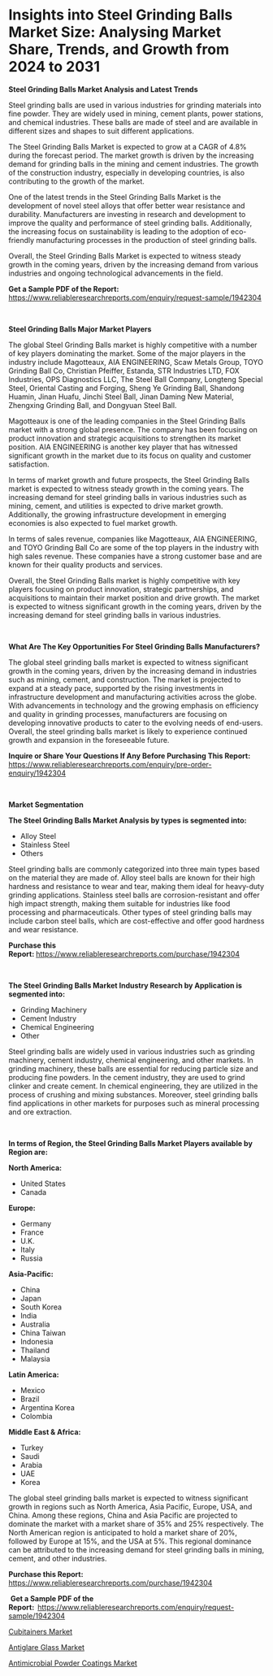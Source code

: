 <p><h1>Insights into Steel Grinding Balls Market Size: Analysing Market Share, Trends, and Growth from 2024 to 2031</h1></p><p><strong>Steel Grinding Balls Market Analysis and Latest Trends</strong></p>
<p><p>Steel grinding balls are used in various industries for grinding materials into fine powder. They are widely used in mining, cement plants, power stations, and chemical industries. These balls are made of steel and are available in different sizes and shapes to suit different applications.</p><p>The Steel Grinding Balls Market is expected to grow at a CAGR of 4.8% during the forecast period. The market growth is driven by the increasing demand for grinding balls in the mining and cement industries. The growth of the construction industry, especially in developing countries, is also contributing to the growth of the market.</p><p>One of the latest trends in the Steel Grinding Balls Market is the development of novel steel alloys that offer better wear resistance and durability. Manufacturers are investing in research and development to improve the quality and performance of steel grinding balls. Additionally, the increasing focus on sustainability is leading to the adoption of eco-friendly manufacturing processes in the production of steel grinding balls.</p><p>Overall, the Steel Grinding Balls Market is expected to witness steady growth in the coming years, driven by the increasing demand from various industries and ongoing technological advancements in the field.</p></p>
<p><strong>Get a Sample PDF of the Report:&nbsp;</strong> <a href="https://www.reliableresearchreports.com/enquiry/request-sample/1942304">https://www.reliableresearchreports.com/enquiry/request-sample/1942304</a></p>
<p>&nbsp;</p>
<p><strong>Steel Grinding Balls Major Market Players</strong></p>
<p><p>The global Steel Grinding Balls market is highly competitive with a number of key players dominating the market. Some of the major players in the industry include Magotteaux, AIA ENGINEERING, Scaw Metals Group, TOYO Grinding Ball Co, Christian Pfeiffer, Estanda, STR Industries LTD, FOX Industries, OPS Diagnostics LLC, The Steel Ball Company, Longteng Special Steel, Oriental Casting and Forging, Sheng Ye Grinding Ball, Shandong Huamin, Jinan Huafu, Jinchi Steel Ball, Jinan Daming New Material, Zhengxing Grinding Ball, and Dongyuan Steel Ball.</p><p>Magotteaux is one of the leading companies in the Steel Grinding Balls market with a strong global presence. The company has been focusing on product innovation and strategic acquisitions to strengthen its market position. AIA ENGINEERING is another key player that has witnessed significant growth in the market due to its focus on quality and customer satisfaction.</p><p>In terms of market growth and future prospects, the Steel Grinding Balls market is expected to witness steady growth in the coming years. The increasing demand for steel grinding balls in various industries such as mining, cement, and utilities is expected to drive market growth. Additionally, the growing infrastructure development in emerging economies is also expected to fuel market growth.</p><p>In terms of sales revenue, companies like Magotteaux, AIA ENGINEERING, and TOYO Grinding Ball Co are some of the top players in the industry with high sales revenue. These companies have a strong customer base and are known for their quality products and services.</p><p>Overall, the Steel Grinding Balls market is highly competitive with key players focusing on product innovation, strategic partnerships, and acquisitions to maintain their market position and drive growth. The market is expected to witness significant growth in the coming years, driven by the increasing demand for steel grinding balls in various industries.</p></p>
<p>&nbsp;</p>
<p><strong>What Are The Key Opportunities For Steel Grinding Balls Manufacturers?</strong></p>
<p><p>The global steel grinding balls market is expected to witness significant growth in the coming years, driven by the increasing demand in industries such as mining, cement, and construction. The market is projected to expand at a steady pace, supported by the rising investments in infrastructure development and manufacturing activities across the globe. With advancements in technology and the growing emphasis on efficiency and quality in grinding processes, manufacturers are focusing on developing innovative products to cater to the evolving needs of end-users. Overall, the steel grinding balls market is likely to experience continued growth and expansion in the foreseeable future.</p></p>
<p><strong>Inquire or Share Your Questions If Any Before Purchasing This Report:</strong> <a href="https://www.reliableresearchreports.com/enquiry/pre-order-enquiry/1942304">https://www.reliableresearchreports.com/enquiry/pre-order-enquiry/1942304</a></p>
<p>&nbsp;</p>
<p><strong>Market Segmentation</strong></p>
<p><strong>The Steel Grinding Balls Market Analysis by types is segmented into:</strong></p>
<p><ul><li>Alloy Steel</li><li>Stainless Steel</li><li>Others</li></ul></p>
<p><p>Steel grinding balls are commonly categorized into three main types based on the material they are made of. Alloy steel balls are known for their high hardness and resistance to wear and tear, making them ideal for heavy-duty grinding applications. Stainless steel balls are corrosion-resistant and offer high impact strength, making them suitable for industries like food processing and pharmaceuticals. Other types of steel grinding balls may include carbon steel balls, which are cost-effective and offer good hardness and wear resistance.</p></p>
<p><strong>Purchase this Report:&nbsp;</strong><a href="https://www.reliableresearchreports.com/purchase/1942304">https://www.reliableresearchreports.com/purchase/1942304</a></p>
<p>&nbsp;</p>
<p><strong>The Steel Grinding Balls Market Industry Research by Application is segmented into:</strong></p>
<p><ul><li>Grinding Machinery</li><li>Cement Industry</li><li>Chemical Engineering</li><li>Other</li></ul></p>
<p><p>Steel grinding balls are widely used in various industries such as grinding machinery, cement industry, chemical engineering, and other markets. In grinding machinery, these balls are essential for reducing particle size and producing fine powders. In the cement industry, they are used to grind clinker and create cement. In chemical engineering, they are utilized in the process of crushing and mixing substances. Moreover, steel grinding balls find applications in other markets for purposes such as mineral processing and ore extraction.</p></p>
<p>&nbsp;</p>
<p><strong>In terms of Region, the Steel Grinding Balls Market Players available by Region are:</strong></p>
<p>
    <p> <strong> North America: </strong>
        <ul>
            <li>United States</li>
            <li>Canada</li>
        </ul>
        </p> 
    <p> <strong> Europe: </strong>
        <ul>
            <li>Germany</li>
            <li>France</li>
            <li>U.K.</li>
            <li>Italy</li>
            <li>Russia</li>
        </ul>
        </p> 
    <p> <strong> Asia-Pacific: </strong>
        <ul>
            <li>China</li>
            <li>Japan</li>
            <li>South Korea</li>
            <li>India</li>
            <li>Australia</li>
            <li>China Taiwan</li>
            <li>Indonesia</li>
            <li>Thailand</li>
            <li>Malaysia</li>
        </ul>
        </p> 
    <p> <strong> Latin America: </strong>
        <ul>
            <li>Mexico</li>
            <li>Brazil</li>
            <li>Argentina Korea</li>
            <li>Colombia</li>
        </ul>
        </p> 
    <p> <strong> Middle East & Africa: </strong>
        <ul>
            <li>Turkey</li>
            <li>Saudi</li>
            <li>Arabia</li>
            <li>UAE</li>
            <li>Korea</li>
        </ul>
    </p>
    </p>
<p><p>The global steel grinding balls market is expected to witness significant growth in regions such as North America, Asia Pacific, Europe, USA, and China. Among these regions, China and Asia Pacific are projected to dominate the market with a market share of 35% and 25% respectively. The North American region is anticipated to hold a market share of 20%, followed by Europe at 15%, and the USA at 5%. This regional dominance can be attributed to the increasing demand for steel grinding balls in mining, cement, and other industries.</p></p>
<p><strong>Purchase this Report: </strong><a href="https://www.reliableresearchreports.com/purchase/1942304">https://www.reliableresearchreports.com/purchase/1942304</a></p>
<p>&nbsp;<strong>Get a Sample PDF of the Report:&nbsp;&nbsp;</strong><a href="https://www.reliableresearchreports.com/enquiry/request-sample/1942304">https://www.reliableresearchreports.com/enquiry/request-sample/1942304</a></p>
<p><strong></strong></p>
<p><p><a href="https://github.com/danielneavesallisons03mba/Market-Research-Report-List-1/blob/main/cubitainers-market.md">Cubitainers Market</a></p><p><a href="https://github.com/changoleonlaverguenzanoexiste/Market-Research-Report-List-2/blob/main/antiglare-glass-market.md">Antiglare Glass Market</a></p><p><a href="https://github.com/dimitrishawkinswaynenp91rgz/Market-Research-Report-List-1/blob/main/antimicrobial-powder-coatings-market.md">Antimicrobial Powder Coatings Market</a></p></p>